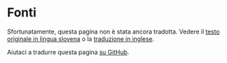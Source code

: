 # Fonti

Sfortunatamente, questa pagina non è stata ancora tradotta. Vedere il [testo originale in lingua slovena](/sl/data) o la [traduzione in inglese](/en/data).

Aiutaci a tradurre questa pagina [su GitHub](https://github.com/sledilnik/website/blob/master/src/content/it/data.md).
